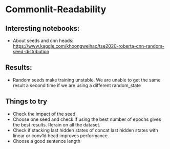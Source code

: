 # Commonlit-Readability

## Interesting notebooks:

* About seeds and cnn heads: https://www.kaggle.com/khoongweihao/tse2020-roberta-cnn-random-seed-distribution

## Results:

* Random seeds make training unstable. We are unable to get the same result a second time if we are using a different random_state

## Things to try

- Check the impact of the seed 
- Choose one seed and check if using the best number of epochs gives the best results. Rerain on all the dataset.
- Check if stacking last hidden states of concat last hidden states with linear or conv1d head improves performance.
- Choose a good sentence length
